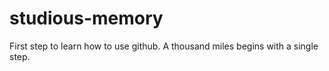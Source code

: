 # studious-memory
First step to learn how to use github.
A thousand miles begins with a single step.
